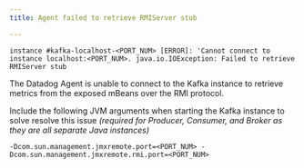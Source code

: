 ```yaml
---
title: Agent failed to retrieve RMIServer stub

---
```


```text
instance #kafka-localhost-<PORT_NUM> [ERROR]: 'Cannot connect to instance localhost:<PORT_NUM>. java.io.IOException: Failed to retrieve RMIServer stub
```

The Datadog Agent is unable to connect to the Kafka instance to retrieve metrics from the exposed mBeans over the RMI protocol.

Include the following JVM arguments when starting the Kafka instance to solve resolve this issue *(required for Producer, Consumer, and Broker as they are all separate Java instances)*

```text
-Dcom.sun.management.jmxremote.port=<PORT_NUM> -Dcom.sun.management.jmxremote.rmi.port=<PORT_NUM>
```
